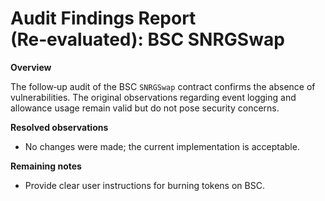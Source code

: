 # Audit Findings Report (Re‑evaluated): BSC SNRGSwap

**Overview**

The follow‑up audit of the BSC `SNRGSwap` contract confirms the absence of vulnerabilities.  The original observations regarding event logging and allowance usage remain valid but do not pose security concerns.

**Resolved observations**

- No changes were made; the current implementation is acceptable.

**Remaining notes**

- Provide clear user instructions for burning tokens on BSC.